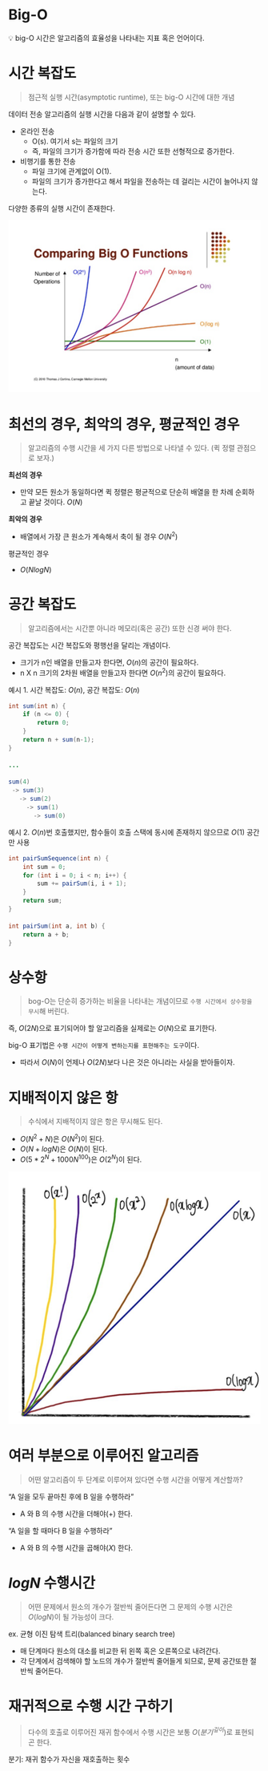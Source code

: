 # Big-O

<aside>
💡 big-O 시간은 알고리즘의 효율성을 나타내는 지표 혹은 언어이다.
</aside>

# 시간 복잡도

> 점근적 실행 시간(asymptotic runtime), 또는 big-O 시간에 대한 개념
> 

데이터 전송 알고리즘의 실행 시간을 다음과 같이 설명할 수 있다.

- 온라인 전송
    - O(s). 여기서 s는 파일의 크기
    - 즉, 파일의 크기가 증가함에 따라 전송 시간 또한 선형적으로 증가한다.
- 비행기를 통한 전송
    - 파일 크기에 관계없이 O(1).
    - 파일의 크기가 증가한다고 해서 파일을 전송하는 데 걸리는 시간이 늘어나지 않는다.

다양한 종류의 실행 시간이 존재한다.

![image01](../img/tech-interview/comparing-big-o-function.png)

# **최선의 경우, 최악의 경우, 평균적인 경우**

> 알고리즘의 수행 시간을 세 가지 다른 방법으로 나타낼 수 있다. (퀵 정렬 관점으로 보자.)
> 

**최선의 경우**

- 만약 모든 원소가 동일하다면 퀵 정렬은 평균적으로 단순히 배열을 한 차례 순회하고 끝날 것이다. $O(N)$

**최악의 경우**

- 배열에서 가장 큰 원소가 계속해서 축이 될 경우 $O(N^2)$

평균적인 경우

- $O(NlogN)$

# 공간 복잡도

> 알고리즘에서는 시간뿐 아니라 메모리(혹은 공간) 또한 신경 써야 한다.
> 

공간 복잡도는 시간 복잡도와 평행선을 달리는 개념이다.

- 크기가 n인 배열을 만들고자 한다면, $O(n)$의 공간이 필요하다.
- n X n 크기의 2차원 배열을 만들고자 한다면 $O(n^2)$의 공간이 필요하다.

예시 1. 시간 복잡도: $O(n)$, 공간 복잡도: $O(n)$

```java
int sum(int n) {
	if (n <= 0) {
		return 0;
	}
	return n + sum(n-1);
}

...

sum(4)
 -> sum(3)
   -> sum(2)
     -> sum(1)
       -> sum(0)
```

예시 2. $O(n)$번 호출했지만, 함수들이 호출 스택에 동시에 존재하지 않으므로 $O(1)$ 공간만 사용

```java
int pairSumSequence(int n) {
	int sum = 0;
	for (int i = 0; i < n; i++) {
		sum += pairSum(i, i + 1);
	}
	return sum;
}

int pairSum(int a, int b) {
	return a + b;
}
```

# 상수항

> bog-O는 단순히 증가하는 비율을 나타내는 개념이므로 `수행 시간에서 상수항을 무시`해 버린다.
> 

즉, $O(2N)$으로 표기되어야 할 알고리즘을 실제로는 $O(N)$으로 표기한다.

big-O 표기법은 `수행 시간이 어떻게 변하는지를 표현해주는 도구`이다.

- 따라서 $O(N)$이 언제나 $O(2N)$보다 나은 것은 아니라는 사실을 받아들이자.

# 지배적이지 않은 항

> 수식에서 지배적이지 않은 항은 무시해도 된다.
> 
- $O(N^2 + N)$은 $O(N^2)$이 된다.
- $O(N + logN)$은 $O(N)$이 된다.
- $O(5*2^N + 1000N^{100})$은 $O(2^N)$이 된다.

![image02](../img/tech-interview/big-o.png)

# 여러 부분으로 이루어진 알고리즘

> 어떤 알고리즘이 두 단계로 이루어져 있다면 수행 시간을 어떻게 계산할까?
> 

“A 일을 모두 끝마친 후에 B 일을 수행하라”

- A 와 B 의 수행 시간을 더해야($+$) 한다.

“A 일을 할 때마다 B 일을 수행하라”

- A 와 B 의 수행 시간을 곱해야($X$) 한다.

# $logN$ 수행시간

> 어떤 문제에서 원소의 개수가 절반씩 줄어든다면 그 문제의 수행 시간은 $O(logN)$이 될 가능성이 크다.
> 

ex. 균형 이진 탐색 트리(balanced binary search tree)

- 매 단계마다 원소의 대소를 비교한 뒤 왼쪽 혹은 오른쪽으로 내려간다.
- 각 단계에서 검색해야 할 노드의 개수가 절반씩 줄어들게 되므로, 문제 공간또한 절반씩 줄어든다.

# 재귀적으로 수행 시간 구하기

> 다수의 호출로 이루어진 재귀 함수에서 수행 시간은 보통 $O(분기^{깊이})$로 표현되곤 한다.
> 

분기: 재귀 함수가 자신을 재호출하는 횟수